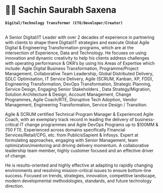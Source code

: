 <h1>🐱‍🚀 Sachin Saurabh Saxena</h1>  


**`Digital/Technology Transformer (CTO/Developer/Creator)`**  
<br />
<p align="left">
A Senior Digital/IT Leader with over 2 decades of experience in partnering with clients to shape there Digital/IT strategies and execute Global Agile Digital & Engineering Transformation programs, which are at the intersection of Experience, Data and Technology. He focuses on using innovation and dynamic creativity to help his clients address challenges with operating performance & OKR’s by using his Areas of Expertise which include:
Agile Digital Business Transformation, Programme/Project Management, Collaborative Team Leadership, Global Distributed Delivery, SDLC Optimisation, IT Service Delivery, Agile (SCRUM, Kanban, XP, FDD), Engineering Transformation, DevOps Transformation, Strategic Planning, Service Design, Engaging Senior Stakeholders , Data Strategy/Migration, Solution Architecture & Design, Account Management, Change Programmes, Agile Coach/RTE, Disruptive Tech Adoption, Vendor Management, Engineering Transformation, Service Design / Transition.

Agile & SCRUM certified Technical Program Manager & Experienced Agile Coach, with an exemplary track record in leading the delivery of business-critical IT change programmes and Agile DevOps Programs up to $100MM & 750 FTE. Experienced across domains specifically Financial Services/Retail/CPG, etc. from PublicisSapient & Infosys. Expert at formulating approaches, engaging with Senior Management, team optimization/mentoring and driving delivery momentum. A collaborative leadership team member, highly customer focused and an effective driver of change.

He is results-oriented and highly effective at adapting to rapidly changing environments and resolving mission-critical issues to ensure bottom-line success. Focused on trends, strategies, innovation, competitive landscape, modern developmental methodologies, standards, and future technology direction.
</p>


<!--
**sachinsaurabhsaxena/sachinsaurabhsaxena** is a ✨ _special_ ✨ repository because its `README.md` (this file) appears on your GitHub profile.

Here are some ideas to get you started:

- 🔭 I’m currently working on ...
- 🌱 I’m currently learning ...
- 👯 I’m looking to collaborate on ...
- 🤔 I’m looking for help with ...
- 💬 Ask me about ...
- 📫 How to reach me: ...
- 😄 Pronouns: ...
- ⚡ Fun fact: ...
-->
